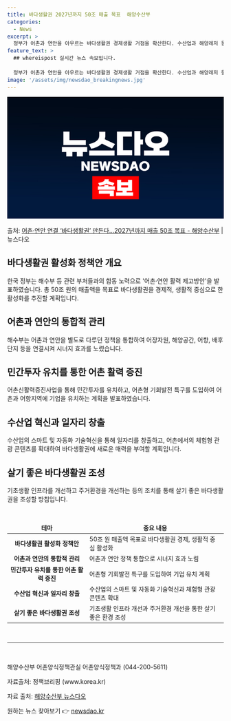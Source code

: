 ```yaml
---
title: 바다생활권 2027년까지 50조 매출 목표  해양수산부
categories:
  - News
excerpt: >
  정부가 어촌과 연안을 아우르는 바다생활권 경제생활 거점을 확산한다. 수산업과 해양레저 등의 연계로 바다생활권…
feature_text: >
  ## whereispost 실시간 뉴스 속보입니다.

  정부가 어촌과 연안을 아우르는 바다생활권 경제생활 거점을 확산한다. 수산업과 해양레저 등의 연계로 바다생활권…
image: '/assets/img/newsdao_breakingnews.jpg'
---
```


![뉴스다오 속보](/assets/img/newsdao_breakingnews.jpg)

<p>출처: <a href="https://newsdao.kr/3791" rel="dofollow">어촌·연안 연결 ‘바다생활권’ 만든다…2027년까지 매출 50조 목표 - 해양수산부</a> | 뉴스다오</p>

<h2 data-ke-size="size26">바다생활권 활성화 정책안 개요</h2>
<p data-ke-size="size16">한국 정부는 해수부 등 관련 부처들과의 합동 노력으로 '어촌·연안 활력 제고방안'을 발표하였습니다. 총 50조 원의 매출액을 목표로 바다생활권을 경제적, 생활적 중심으로 한 활성화를 추진할 계획입니다.</p>

<h2 data-ke-size="size24">어촌과 연안의 통합적 관리</h2>
<p data-ke-size="size16">해수부는 어촌과 연안을 별도로 다루던 정책을 통합하여 어장자원, 해양공간, 어항, 배후단지 등을 연결시켜 시너지 효과를 노렸습니다.</p>

<h2 data-ke-size="size24">민간투자 유치를 통한 어촌 활력 증진</h2>
<p data-ke-size="size16">어촌신활력증진사업을 통해 민간투자를 유치하고, 어촌형 기회발전 특구를 도입하여 어촌과 어항지역에 기업을 유치하는 계획을 발표하였습니다.</p>

<h2 data-ke-size="size24">수산업 혁신과 일자리 창출</h2>
<p data-ke-size="size16">수산업의 스마트 및 자동화 기술혁신을 통해 일자리를 창출하고, 어촌에서의 체험형 관광 콘텐츠를 확대하여 바다생활권에 새로운 매력을 부여할 계획입니다.</p>

<h2 data-ke-size="size24">살기 좋은 바다생활권 조성</h2>
<p data-ke-size="size16">기초생활 인프라를 개선하고 주거환경을 개선하는 등의 조치를 통해 살기 좋은 바다생활권을 조성할 방침입니다.</p>

<p data-ke-size="size16">&nbsp;</p>

<table>
	<thead>
		<tr>
			<td style="text-align: center; height: 17px;"><b>테마</b></td>
			<td style="text-align: center; height: 17px;"><b>중요 내용</b></td>
		</tr>
	</thead>
	<tbody>
		<tr>
			<td style="text-align: center; height: 17px;"><b>바다생활권 활성화 정책안</b></td>
			<td data-ke-size="size16">50조 원 매출액 목표로 바다생활권 경제, 생활적 중심 활성화</td>
		</tr>
		<tr>
			<td style="text-align: center; height: 17px;"><b>어촌과 연안의 통합적 관리</b></td>
			<td data-ke-size="size16">어촌과 연안 정책 통합으로 시너지 효과 노림</td>
		</tr>
		<tr>
			<td style="text-align: center; height: 17px;"><b>민간투자 유치를 통한 어촌 활력 증진</b></td>
			<td data-ke-size="size16">어촌형 기회발전 특구를 도입하여 기업 유치 계획</td>
		</tr>
		<tr>
			<td style="text-align: center; height: 17px;"><b>수산업 혁신과 일자리 창출</b></td>
			<td data-ke-size="size16">수산업의 스마트 및 자동화 기술혁신과 체험형 관광 콘텐츠 확대</td>
		</tr>
		<tr>
			<td style="text-align: center; height: 17px;"><b>살기 좋은 바다생활권 조성</b></td>
			<td data-ke-size="size16">기초생활 인프라 개선과 주거환경 개선을 통한 살기 좋은 환경 조성</td>
		</tr>
	</tbody>
</table>

<p data-ke-size="size16">&nbsp;</p>

<hr>

<p data-ke-size="size16">&nbsp;</p>

<p data-ke-size="size16">해양수산부 어촌양식정책관실 어촌양식정책과 (044-200-5611)</p>

<p data-ke-size="size16">자료출처: 정책브리핑 (www.korea.kr)</p>

<p data-ke-size="size16">자료 출처: <a href="https://newsdao.kr/3791">해양수산부 뉴스다오</a></p> 

원하는 뉴스 찾아보기 👉 <a href="https://newsdao.kr" rel="dofollow">newsdao.kr</a>


